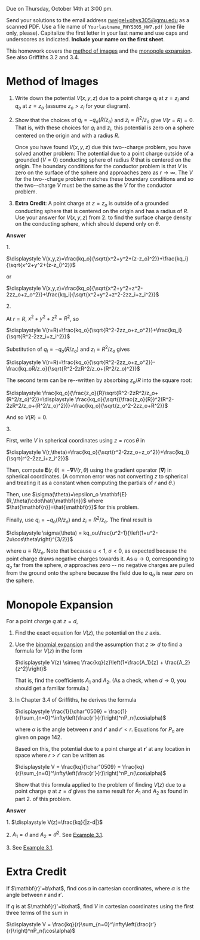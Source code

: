 Due on Thursday, October 14th at 3:00 pm.

Send your solutions to the email address rweigel+phys305@gmu.edu as a scanned PDF. Use a file name of `Yourlastname_PHYS305_HW7.pdf` (one file only, please). Capitalize the first letter in your last name and use caps and underscores as indicated. **Include your name on the first sheet**.

This homework covers the [method of images](method_of_images.html) and the [monopole expansion](monopole_expansion.html). See also Griffiths 3.2 and 3.4.

# Method of Images

1. Write down the potential $V(x,y,z)$ due to a point charge $q_i$ at $z=z_i$ and $q_o$ at $z=z_o$ (assume $z_o \gt z_i$ for your diagram).

2. Show that the choices of $q_i=-q_o(R/z_o)$ and $z_i=R^2/z_o$ give $V(r=R)=0$. That is, with these choices for $q_i$ and $z_i$, this potential is zero on a sphere centered on the origin and with a radius $R$.

    Once you have found $V(x,y,z)$ due this two--charge problem, you have solved another problem: The potential due to a point charge outside of a grounded ($V=0$) conducting sphere of radius $R$ that is centered on the origin. The boundary conditions for the conductor problem is that $V$ is zero on the surface of the sphere and approaches zero as $r\rightarrow \infty$. The $V$ for the two--charge problem matches these boundary conditions and so the two--charge $V$ must be the same as the $V$ for the conductor problem.

3. **Extra Credit**: A point charge at $z=z_o$ is outside of a grounded conducting sphere that is centered on the origin and has a radius of $R$. Use your answer for $V(x,y,z)$ from 2. to find the surface charge density on the conducting sphere, which should depend only on $\theta$.

**Answer**

1\.

$\displaystyle V(x,y,z)=\frac{kq_o}{\sqrt{x^2+y^2+(z-z_o)^2}}+\frac{kq_i}{\sqrt{x^2+y^2+(z-z_i)^2}}$

or

$\displaystyle V(x,y,z)=\frac{kq_o}{\sqrt{x^2+y^2+z^2-2zz_o+z_o^2}}+\frac{kq_i}{\sqrt{x^2+y^2+z^2-2zz_i+z_i^2}}$

2\.

At $r=R$, $x^2+y^2+z^2=R^2$, so

$\displaystyle V(r=R)=\frac{kq_o}{\sqrt{R^2-2zz_o+z_o^2}}+\frac{kq_i}{\sqrt{R^2-2zz_i+z_i^2}}$

Substitution of $q_i=-q_o(R/z_o)$ and $z_i=R^2/z_o$ gives

$\displaystyle V(r=R)=\frac{kq_o}{\sqrt{R^2-2zz_o+z_o^2}}-\frac{kq_oR/z_o}{\sqrt{R^2-2zR^2/z_o+(R^2/z_o)^2}}$

The second term can be re--written by absorbing $z_o/R$ into the square root:

$\displaystyle \frac{kq_o}{\frac{z_o}{R}\sqrt{R^2-2zR^2/z_o+(R^2/z_o)^2}}=\displaystyle \frac{kq_o}{\sqrt{(\frac{z_o}{R})^2(R^2-2zR^2/z_o+(R^2/z_o)^2})}=\frac{kq_o}{\sqrt{z_o^2-2zz_o+R^2}}$

And so $V(R)=0$.

3\.

First, write $V$ in spherical coordinates using $z=r\cos\theta$ in

$\displaystyle V(r,\theta)=\frac{kq_o}{\sqrt{r^2-2zz_o+z_o^2}}+\frac{kq_i}{\sqrt{r^2-2zz_i+z_i^2}}$

Then, compute $\mathbf{E}(r,\theta)=-\mathbf{\nabla}V(r,\theta)$ using the gradient operator ($\mathbf{\nabla}$) in spherical coordinates. (A common error was not converting $z$ to spherical and treating it as a constant when computing the partials of $r$ and $\theta$.)

Then, use $\sigma(\theta)=\epsilon_o \mathbf{E}(R,\theta)\cdot\hat{\mathbf{n}}$ where $\hat{\mathbf{n}}=\hat{\mathbf{r}}$ for this problem.

Finally, use $q_i=-q_o(R/z_o)$ and $z_i=R^2/z_o$. The final result is

$\displaystyle \sigma(\theta) = kq_ou\frac{u^2-1}{\left(1+u^2-2u\cos\theta\right)^{3/2}}$

where $u\equiv R/z_o$. Note that because $u\lt 1$, $\sigma \lt 0$, as expected because the point charge draws negative charges towards it. As $u\rightarrow 0$, corresponding to $q_o$ far from the sphere, $\sigma$ approaches zero -- no negative charges are pulled from the ground onto the sphere because the field due to $q_o$ is near zero on the sphere.

# Monopole Expansion

For a point charge $q$ at $z=d$,

1. Find the exact equation for $V(z)$, the potential on the $z$ axis.

2. Use the [binomial expansion](binomial_expansion.html) and the assumption that $z\gg d$ to find a formula for $V(z)$ in the form

   $\displaystyle V(z) \simeq \frac{kq}{z}\left(1+\frac{A_1}{z} + \frac{A_2}{z^2}\right)$
   
   That is, find the coefficients $A_1$ and $A_2$. (As a check, when $d\rightarrow 0$, you should get a familiar formula.)
3. In Chapter 3.4 of Griffiths, he derives the formula

   $\displaystyle \frac{1}{\char"0509} = \frac{1}{r}\sum_{n=0}^\infty\left(\frac{r'}{r}\right)^nP_n(\cos\alpha)$

   where $\alpha$ is the angle between $\mathbf{r}$ and $\mathbf{r}'$ and $r'\lt r$. Equations for $P_n$ are given on page 142.

   Based on this, the potential due to a point charge at $\mathbf{r}'$ at any location in space where $r\gt r'$ can be written as
   
   $\displaystyle V = \frac{kq}{\char"0509} = \frac{kq}{r}\sum_{n=0}^\infty\left(\frac{r'}{r}\right)^nP_n(\cos\alpha)$
   
   Show that this formula applied to the problem of finding $V(z)$ due to a point charge $q$ at $z=d$ gives the same result for $A_1$ and $A_2$ as found in part 2. of this problem.

**Answer**

1\. $\displaystyle V(z)=\frac{kq}{|z-d|}$

2\. $A_1=d$ and $A_2=d^2$. See [Example 3.1](monopole_expansion.html).

3\. See [Example 3.1](monopole_expansion.html).

# Extra Credit

If $\mathbf{r}'=b\xhat$, find $\cos\alpha$ in cartesian coordinates, where $\alpha$ is the angle between $\mathbf{r}$ and $\mathbf{r}'$.

If $q$ is at $\mathbf{r}'=b\xhat$, find $V$ in cartesian coordinates using the first three terms of the sum in

   $\displaystyle V = \frac{kq}{r}\sum_{n=0}^\infty\left(\frac{r'}{r}\right)^nP_n(\cos\alpha)$


   